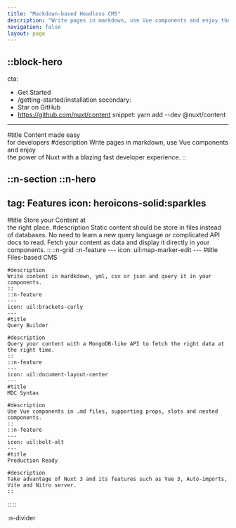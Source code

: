 ```yaml
---
title: "Markdown-based Headless CMS"
description: "Write pages in markdown, use Vue components and enjoy the power of Nuxt with a blazing fast developer experience."
navigation: false
layout: page
---
```


::block-hero
---
cta:
  - Get Started
  - /getting-started/installation
secondary:
  - Star on GitHub
  - https://github.com/nuxt/content
snippet: yarn add --dev @nuxt/content
---
#title
Content made easy  
for developers
#description
Write pages in markdown, use Vue components and enjoy  
the power of Nuxt with a blazing fast developer experience.
::

::n-section
  ::n-hero
  ---
  tag: Features
  icon: heroicons-solid:sparkles
  ---
  #title
  Store your Content at  
  the right place.
  #description
  Static content should be store in files instead of databases. No need to learn a new query language or complicated API docs to read. Fetch your content as data and display it directly in your components.
  ::
  ::n-grid
    ::n-feature
    ---
    icon: uil:map-marker-edit
    ---
    #title
    Files-based CMS
    
    #description
    Write content in mardkdown, yml, csv or json and query it in your components.
    ::
    ::n-feature
    ---
    icon: uil:brackets-curly
    ---
    #title
    Query Builder
    
    #description
    Query your content with a MongoDB-like API to fetch the right data at the right time.
    ::
    ::n-feature
    ---
    icon: uil:document-layout-center
    ---
    #title
    MDC Syntax
    
    #description
    Use Vue components in .md files, supporting props, slots and nested components.
    ::
    ::n-feature
    ---
    icon: uil:bolt-alt
    ---
    #title
    Production Ready
    
    #description
    Take advantage of Nuxt 3 and its features such as Vue 3, Auto-imports, Vite and Nitro server.
    ::
  ::
::

:n-divider

